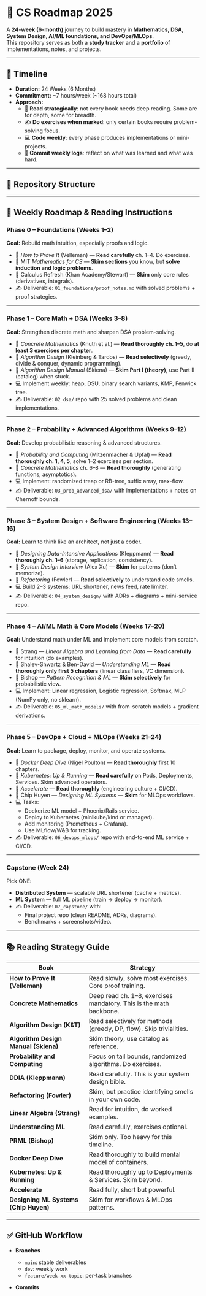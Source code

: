 # 🧭 CS Roadmap 2025

A **24-week (6-month)** journey to build mastery in **Mathematics, DSA, System Design, AI/ML foundations, and DevOps/MLOps**.  
This repository serves as both a **study tracker** and a **portfolio** of implementations, notes, and projects.  

---

## 📅 Timeline

- **Duration:** 24 Weeks (6 Months)  
- **Commitment:** ~7 hours/week (~168 hours total)  
- **Approach:**  
  - 📖 **Read strategically**: not every book needs deep reading. Some are for depth, some for breadth.  
  - ✍️ **Do exercises when marked**: only certain books require problem-solving focus.  
  - 💻 **Code weekly**: every phase produces implementations or mini-projects.  
  - 📝 **Commit weekly logs**: reflect on what was learned and what was hard.  

---

## 📂 Repository Structure
---

## 📌 Weekly Roadmap & Reading Instructions

### **Phase 0 – Foundations (Weeks 1–2)**
**Goal:** Rebuild math intuition, especially proofs and logic.  
- 📖 *How to Prove It* (Velleman) — **Read carefully** ch. 1–4. Do exercises.  
- 📖 MIT *Mathematics for CS* — **Skim sections** you know, but **solve induction and logic problems**.  
- 📖 Calculus Refresh (Khan Academy/Stewart) — **Skim** only core rules (derivatives, integrals).  
- ✍️ Deliverable: `01_foundations/proof_notes.md` with solved problems + proof strategies.  

---

### **Phase 1 – Core Math + DSA (Weeks 3–8)**
**Goal:** Strengthen discrete math and sharpen DSA problem-solving.  
- 📖 *Concrete Mathematics* (Knuth et al.) — **Read thoroughly ch. 1–5**, do **at least 3 exercises per chapter**.  
- 📖 *Algorithm Design* (Kleinberg & Tardos) — **Read selectively** (greedy, divide & conquer, dynamic programming).  
- 📖 *Algorithm Design Manual* (Skiena) — **Skim Part I (theory)**, use Part II (catalog) when stuck.  
- 💻 Implement weekly: heap, DSU, binary search variants, KMP, Fenwick tree.  
- ✍️ Deliverable: `02_dsa/` repo with 25 solved problems and clean implementations.  

---

### **Phase 2 – Probability + Advanced Algorithms (Weeks 9–12)**
**Goal:** Develop probabilistic reasoning & advanced structures.  
- 📖 *Probability and Computing* (Mitzenmacher & Upfal) — **Read thoroughly ch. 1, 4, 5**, solve 1–2 exercises per section.  
- 📖 *Concrete Mathematics* ch. 6–8 — **Read thoroughly** (generating functions, asymptotics).  
- 💻 Implement: randomized treap or RB-tree, suffix array, max-flow.  
- ✍️ Deliverable: `03_prob_advanced_dsa/` with implementations + notes on Chernoff bounds.  

---

### **Phase 3 – System Design + Software Engineering (Weeks 13–16)**
**Goal:** Learn to think like an architect, not just a coder.  
- 📖 *Designing Data-Intensive Applications* (Kleppmann) — **Read thoroughly ch. 1–6** (storage, replication, consistency).  
- 📖 *System Design Interview* (Alex Xu) — **Skim** for patterns (don’t memorize).  
- 📖 *Refactoring* (Fowler) — **Read selectively** to understand code smells.  
- 💻 Build 2–3 systems: URL shortener, news feed, rate limiter.  
- ✍️ Deliverable: `04_system_design/` with ADRs + diagrams + mini-service repo.  

---

### **Phase 4 – AI/ML Math & Core Models (Weeks 17–20)**
**Goal:** Understand math under ML and implement core models from scratch.  
- 📖 Strang — *Linear Algebra and Learning from Data* — **Read carefully** for intuition (do examples).  
- 📖 Shalev-Shwartz & Ben-David — *Understanding ML* — **Read thoroughly only first 5 chapters** (linear classifiers, VC dimension).  
- 📖 Bishop — *Pattern Recognition & ML* — **Skim selectively** for probabilistic view.  
- 💻 Implement: Linear regression, Logistic regression, Softmax, MLP (NumPy only, no sklearn).  
- ✍️ Deliverable: `05_ml_math_models/` with from-scratch models + gradient derivations.  

---

### **Phase 5 – DevOps + Cloud + MLOps (Weeks 21–24)**
**Goal:** Learn to package, deploy, monitor, and operate systems.  
- 📖 *Docker Deep Dive* (Nigel Poulton) — **Read thoroughly** first 10 chapters.  
- 📖 *Kubernetes: Up & Running* — **Read carefully** on Pods, Deployments, Services. Skim advanced operators.  
- 📖 *Accelerate* — **Read thoroughly** (engineering culture + CI/CD).  
- 📖 Chip Huyen — *Designing ML Systems* — **Skim** for MLOps workflows.  
- 💻 Tasks:  
  - Dockerize ML model + Phoenix/Rails service.  
  - Deploy to Kubernetes (minikube/kind or managed).  
  - Add monitoring (Prometheus + Grafana).  
  - Use MLflow/W&B for tracking.  
- ✍️ Deliverable: `06_devops_mlops/` repo with end-to-end ML service + CI/CD.  

---

### **Capstone (Week 24)**
Pick ONE:  
- **Distributed System** — scalable URL shortener (cache + metrics).  
- **ML System** — full ML pipeline (train → deploy → monitor).  
- ✍️ Deliverable: `07_capstone/` with:  
  - Final project repo (clean README, ADRs, diagrams).  
  - Benchmarks + screenshots/video.  

---

## 📚 Reading Strategy Guide

| Book | Strategy |
|------|----------|
| **How to Prove It (Velleman)** | Read slowly, solve most exercises. Core proof training. |
| **Concrete Mathematics** | Deep read ch. 1–8, exercises mandatory. This is the math backbone. |
| **Algorithm Design (K&T)** | Read selectively for methods (greedy, DP, flow). Skip trivialities. |
| **Algorithm Design Manual (Skiena)** | Skim theory, use catalog as reference. |
| **Probability and Computing** | Focus on tail bounds, randomized algorithms. Do exercises. |
| **DDIA (Kleppmann)** | Read carefully. This is your system design bible. |
| **Refactoring (Fowler)** | Skim, but practice identifying smells in your own code. |
| **Linear Algebra (Strang)** | Read for intuition, do worked examples. |
| **Understanding ML** | Read carefully, exercises optional. |
| **PRML (Bishop)** | Skim only. Too heavy for this timeline. |
| **Docker Deep Dive** | Read thoroughly to build mental model of containers. |
| **Kubernetes: Up & Running** | Read thoroughly up to Deployments & Services. Skim beyond. |
| **Accelerate** | Read fully, short but powerful. |
| **Designing ML Systems (Chip Huyen)** | Skim for workflows & MLOps patterns. |

---

## ✅ GitHub Workflow

- **Branches**  
  - `main`: stable deliverables  
  - `dev`: weekly work  
  - `feature/week-xx-topic`: per-task branches  

- **Commits**
